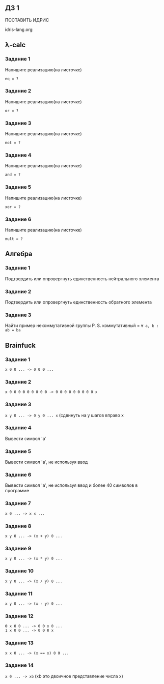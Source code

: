 ## ДЗ 1 
ПОСТАВИТЬ ИДРИС

idris-lang.org

## λ-calc
### Задание 1

Напишите реализацию(на листочке)
```
eq = ?
```
### Задание 2

Напишите реализацию(на листочке)
```
or = ?
```
### Задание 3

Напишите реализацию(на листочке)
```
not = ?
```
### Задание 4

Напишите реализацию(на листочке)
```
and = ?
```
### Задание 5

Напишите реализацию(на листочке)
```
xor = ?
```
### Задание 6

Напишите реализацию(на листочке)
```
mult = ?
```

## Алгебра 
### Задание 1
Подтвердить или опровергнуть единственность нейтрального элемента


### Задание 2
Подтвердить или опровергнуть единственность обратного элемента


### Задание 3
Найти пример некоммутативной группы
P. S. коммутативный = `∀ a, b : ab = ba`

## Brainfuck
### Задание 1
`x 0 0 ... -> 0 0 0 ...`
### Задание 2
`x 0 0 0 0 0 0 0 0 0 -> 0 0 0 0 0 0 0 0 0 x`
### Задание 3
`x y 0 ... -> 0 y 0 ... x` (сдвинуть на y шагов вправо x
### Задание 4 
Вывести символ 'a'
### Задание 5
Вывести символ 'a', не используя ввод
### Задание 6
Вывести символ 'a', не используя ввод и более 40 символов в программе
### Задание 7
`x 0 ... -> x x ...`
### Задание 8
`x y 0 ... -> (x + y) 0 ...`
### Задание 9
`x y 0 ... -> (x * y) 0 ...`
### Задание 10
`x y 0 ... -> (x / y) 0 ...`
### Задание 11
`x y 0 ... -> (x - y) 0 ...`
### Задание 12
```
0 x 0 0 ... -> 0 0 x 0 ...
1 x 0 0 ... -> 0 0 0 x
```
### Задание 13
`x x 0 ... -> (x == x) 0 0 ...`
### Задание 14
`x 0 ... -> xb` (xb это двоичное представление числа x) 
